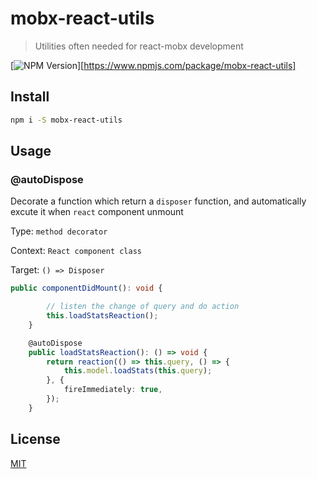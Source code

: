 # mobx-react-utils

> Utilities often needed for react-mobx development

[![NPM Version][npm-image]][https://www.npmjs.com/package/mobx-react-utils]

## Install

```bash
npm i -S mobx-react-utils
```

## Usage

### @autoDispose

Decorate a function which return a `disposer` function, and automatically excute it when `react` component unmount

Type: `method decorator`

Context: `React component class`

Target: `() => Disposer`

```typescript
public componentDidMount(): void {

		// listen the change of query and do action
		this.loadStatsReaction();
	}

	@autoDispose
	public loadStatsReaction(): () => void {
		return reaction(() => this.query, () => {
			this.model.loadStats(this.query);
		}, {
			fireImmediately: true,
		});
	}
```



## License

[MIT](http://vjpr.mit-license.org)

[npm-image]: https://img.shields.io/npm/v/live-xxx.svg
[npm-url]: https://npmjs.org/package/live-xxx
[travis-image]: https://img.shields.io/travis/live-js/live-xxx/master.svg
[travis-url]: https://travis-ci.org/live-js/live-xxx
[coveralls-image]: https://img.shields.io/coveralls/live-js/live-xxx/master.svg
[coveralls-url]: https://coveralls.io/r/live-js/live-xxx?branch=master